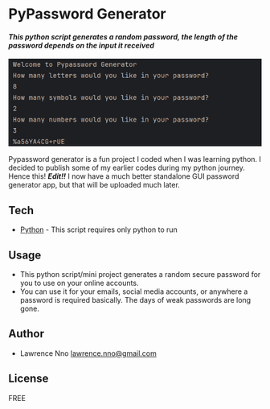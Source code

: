 # PyPassword Generator
#### _This python script generates a random password, the length of the password depends on the input it received_

![Pypassword Generator Image](https://github.com/Lawrence-Nno/pypassword_generator/blob/main/pypassword_generator.png)

Pypassword generator is a fun project I coded when I was learning python. I decided to publish some of my earlier codes during my python journey. Hence this!
_**Edit!!**_ I now have a much better standalone GUI password generator app, but that will be uploaded much later.

## Tech
- [Python] - This script requires only python to run

## Usage
- This python script/mini project generates a random secure password for you to use on your online accounts.
- You can use it for your emails, social media accounts, or anywhere a password is required basically. The days of weak passwords are long gone.

## Author
- Lawrence Nno lawrence.nno@gmail.com

## License

FREE


[//]: # (These are reference links used in the body of this note and get stripped out when the markdown processor does its job. There is no need to format nicely because it shouldn't be seen. Thanks SO - http://stackoverflow.com/questions/4823468/store-comments-in-markdown-syntax)

   [Python]: <https://www.python.org/>

